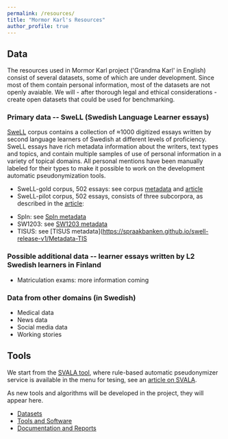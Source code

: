 ```yaml
---
permalink: /resources/
title: "Mormor Karl's Resources"
author_profile: true
---
```


## Data
The resources used in Mormor Karl project ('Grandma Karl' in English) consist of several datasets, some of which are under development. Since most of them contain personal information, most of the datasets are not openly avaiable. We will - after thorough legal and ethical considerations - create open datasets that could be used for benchmarking.

### Primary data -- SweLL (Swedish Language Learner essays)

[SweLL](https://spraakbanken.gu.se/en/projects/swell/swell4users) corpus contains a collection of ≈1000 digitized essays written by second language learners of Swedish at different levels of proficiency. SweLL essays have rich metadata information about the writers, text types and topics, and contain multiple samples of use of personal information in a variety of topical domains. All personal mentions have been manually labeled for their types to make it possible to work on the development  automatic pseudonymization tools.

* SweLL-gold corpus, 502 essays: see corpus [metadata](https://spraakbanken.github.io/swell-release-v1/Metadata-SweLL) and [article](https://nejlt.ep.liu.se/article/view/1374) 
* SweLL-pilot corpus, 502 essays, consists of three subcorpora, as described in the [article](http://arxiv.org/pdf/1604.06583v1.pdf):
- SpIn: see  [SpIn metadata](https://spraakbanken.github.io/swell-release-v1/Metadata-SpIn)
- SW1203: see [SW1203 metadata](https://spraakbanken.github.io/swell-release-v1/Metadata-SW1203)
- TISUS: see [TISUS metadata](https://spraakbanken.github.io/swell-release-v1/Metadata-TIS 

### Possible additional data -- learner essays written by L2 Swedish learners in Finland

* Matriculation exams: more information coming

### Data from other domains (in Swedish)

* Medical data 
* News data <!-- Hercules -->
* Social media data
* Working stories <!-- Leif-Jöran -->

<!--## Data in other languages -->

## Tools

We start from the [SVALA tool](https://spraakbanken.gu.se/swell/dev/), where rule-based automatic pseudonymizer service is available in the menu for tesing, see an [article on SVALA](http://www.ep.liu.se/ecp/159/023/ecp18159023.pdf).

As new tools and algorithms will be developed in the project, they will appear here. 

<!-- We have released several datasets, tools, and documents as part Mormor Karl project. Here you can find them:-->

- [Datasets](./datasets/)
- [Tools and Software](./tools/)
- [Documentation and Reports](./reports/)
